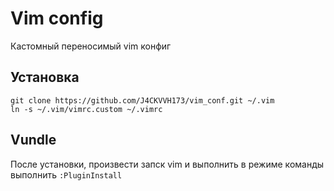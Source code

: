# Vim config
Кастомный переносимый vim конфиг

## Установка
```
git clone https://github.com/J4CKVVH173/vim_conf.git ~/.vim
ln -s ~/.vim/vimrc.custom ~/.vimrc
```

## Vundle

После установки, произвести запск vim и выполнить в режиме команды выполнить
`:PluginInstall`
